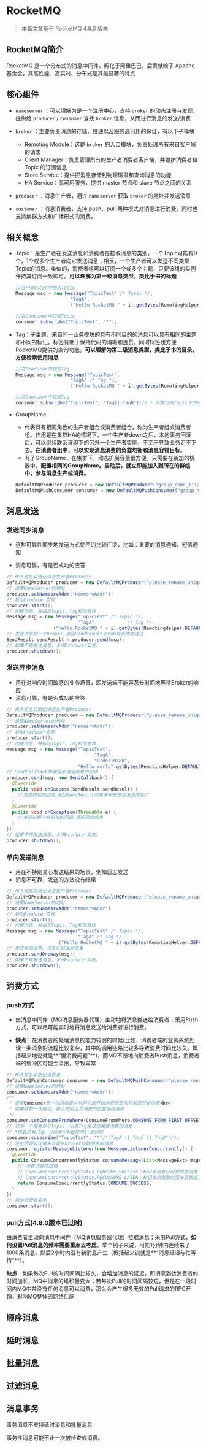 # RocketMQ

> 本篇文章基于 RocketMQ 4.9.0 版本

## RocketMQ简介

RocketMQ 是一个分布式的消息中间件，孵化于阿里巴巴，后贡献给了 Apache 基金会，其高性能、高实时、分布式是其最显著的特点

## 核心组件

- `nameserver` ：可以理解为是一个注册中心，支持 `broker` 的动态注册与发现，提供给 `producer` / `consumer` 查找 `broker` 信息，从而进行消息的发送/消费
- `broker` ：主要负责消息的存储、投递以及服务高可用的保证，有以下子模块
  - Remoting Module：这是 `broker` 的入口模块，负责处理所有来自客户端的请求
  - Client Manager：负责管理所有的生产者消费者客户端，并维护消费者和 Topic 的订阅信息
  - Store Service：提供把消息存储到物理磁盘和查询消息的功能
  - HA Service：高可用服务，提供 master 节点和 slave 节点之间的关系

- `producer` ：消息生产者，通过 `nameserver` 获取 `broker` 的地址并发送消息
- `customer` ：消息消费者，支持 push、pull 两种模式对消息进行消费，同时也支持集群方式和广播形式的消费，

## 相关概念

- Topic：是生产者在发送消息和消费者在拉取消息的类别，一个Topic可能有0个，1个或多个生产者向它发送消息；相反，一个生产者可以发送不同类型Topic的消息。类似的，消费者组可以订阅一个或多个主题，只要该组的实例保持其订阅一致即可。**可以理解为第一级消息类型，类比于书的标题**

  ```java
  //在Producer中使用Topic
  Message msg = new Message("TopicTest" /* Topic */,
                      "TagA",
                      ("Hello RocketMQ " + i).getBytes(RemotingHelper.DEFAULT_CHARSET));
  
  //在Consumer中订阅Topic
  consumer.subscribe("TopicTest", "*");
  ```

- Tag：子主题，来自同一业务模块的具有不同目的的消息可以具有相同的主题和不同的标记。标签有助于保持代码的清晰和连贯，同时标签也方便RocketMQ提供的查询功能。**可以理解为第二级消息类型，类比于书的目录，方便检索使用消息**

  ```java
  //在Producer中使用Tag
  Message msg = new Message("TopicTest",
                      "TagA" /* Tag */,
                      ("Hello RocketMQ " + i).getBytes(RemotingHelper.DEFAULT_CHARSET));
  
  //在Consumer中订阅Tag
  consumer.subscribe("TopicTest", "TagA||TagB");// * 代表订阅Topic下的所有消息
  ```

- GroupName

  - 代表具有相同角色的生产者组合或消费者组合，称为生产者组或消费者组。作用是在集群HA的情况下，一个生产者down之后，本地事务回滚后，可以继续联系该组下的另外一个生产者实例，不至于导致业务走不下去。**在消费者组中，可以实现消息消费的负载均衡和消息容错目标**。
  - 有了GroupName，在集群下，动态扩展容量很方便。只需要在新加的机器中，**配置相同的GroupName。启动后，就立即能加入到所在的群组中，参与消息生产或消费。**

  ```java
  DefaultMQProducer producer = new DefaultMQProducer("group_name_1"); //使用GroupName来初始化Producer
  DefaultMQPushConsumer consumer = new DefaultMQPushConsumer("group_name_1"); //使用GroupName来初始化Consumer
  ```

## 消息发送

### 发送同步消息

- 这种可靠性同步地发送方式使用的比较广泛，比如：重要的消息通知，短信通知

- 消息可靠，有是否成功的应答

```java
// 传入组名实例化消息生产者Producer
DefaultMQProducer producer = new DefaultMQProducer("please_rename_unique_group_name");
// 设置NameServer的地址
producer.setNamesrvAddr("namesrvAddr");
// 启动Producer实例
producer.start();
// 创建消息，并指定Topic，Tag和消息体
Message msg = new Message("TopicTest" /* Topic */,
                          "TagA" 			/* Tag */,
                 ("Hello RocketMQ " + i).getBytes(RemotingHelper.DEFAULT_CHARSET) /* Message body */);
// 发送消息到一个Broker,返回SendResult来判断是否成功送达
SendResult sendResult = producer.send(msg);
// 如果不再发送消息，关闭Producer实例。
producer.shutdown();
```



### 发送异步消息

- 用在对响应时间敏感的业务场景，即发送端不能容忍长时间地等待Broker的响应
- 消息可靠，有是否成功的应答

```java
// 传入组名实例化消息生产者Producer
DefaultMQProducer producer = new DefaultMQProducer("please_rename_unique_group_name");
// 设置NameServer的地址
producer.setNamesrvAddr("namesrvAddr");
// 启动Producer实例
producer.start();
// 创建消息，并指定Topic，Tag和消息体
Message msg = new Message("TopicTest",
                    			"TagA",
                    			"OrderID188",
                          "Hello world".getBytes(RemotingHelper.DEFAULT_CHARSET));
// SendCallback接收异步返回结果的回调
producer.send(msg, new SendCallback() {
  @Override
  public void onSuccess(SendResult sendResult) {
    //发送成功的回调,返回SendResult对象来判断是否发送成功了
  }
  @Override
  public void onException(Throwable e) {
    //发送过程中有异常的回调,返回异常信息
  }
});
// 如果不再发送消息，关闭Producer实例。
producer.shutdown();
```



### 单向发送消息

- 用在不特别关心发送结果的场景，例如日志发送
- 消息不可靠，发送的方法没有结果

```java
// 传入组名实例化消息生产者Producer
DefaultMQProducer producer = new DefaultMQProducer("please_rename_unique_group_name");
// 设置NameServer的地址
producer.setNamesrvAddr("namesrvAddr");
// 启动Producer实例
producer.start();
// 创建消息，并指定Topic，Tag和消息体
Message msg = new Message("TopicTest" /* Topic */,
                          "TagA" /* Tag */,
                   ("Hello RocketMQ " + i).getBytes(RemotingHelper.DEFAULT_CHARSET) /* Message body */);
// 发送单向消息，没有任何返回结果
producer.sendOneway(msg);
// 如果不再发送消息，关闭Producer实例。
producer.shutdown();
```



## 消费方式

### push方式

- 由消息中间件（MQ消息服务器代理）主动地将消息推送给消费者；采用Push方式，可以尽可能实时地将消息发送给消费者进行消费。

- **缺点**：在消费者的处理消息的能力较弱的时候(比如，消费者端的业务系统处理一条消息的流程比较复杂，其中的调用链路比较多导致消费时间比较久。概括起来地说就是**“慢消费问题”**)，而MQ不断地向消费者Push消息，消费者端的缓冲区可能会溢出，导致异常

```java
// 传入组名实例化消费者
DefaultMQPushConsumer consumer = new DefaultMQPushConsumer("please_rename_unique_group_name");
// 设置NameServer的地址
consumer.setNamesrvAddr("namesrvAddr");
/**
 * 设置Consumer第一次启动是从队列头部开始消费还是队列尾部开始消费<br>
 * 如果非第一次启动，那么按照上次消费的位置继续消费
 */
consumer.setConsumeFromWhere(ConsumeFromWhere.CONSUME_FROM_FIRST_OFFSET);
// 订阅一个或者多个Topic，以及Tag来过滤需要消费的消息
// *代表所有Tag，订阅多个Tag使用||来分割
consumer.subscribe("TopicTest", "*"/*"TagA || TagC || TagD"*/);
// 注册回调实现类来处理从broker拉取回来的消息
consumer.registerMessageListener(new MessageListenerConcurrently() {
  @Override
  public ConsumeConcurrentlyStatus consumeMessage(List<MessageExt> msgs, ConsumeConcurrentlyContext context) {
    // 消费消息的逻辑
    // ConsumeConcurrentlyStatus.CONSUME_SUCCESS：标记该消息已经被成功消费
    // ConsumeConcurrentlyStatus.RECONSUME_LATER：标记该消息暂时无法消费成功，等待再消费
    return ConsumeConcurrentlyStatus.CONSUME_SUCCESS;
  }
});
// 启动消费者实例
consumer.start();
```



### pull方式(4.8.0版本已过时)

由消费者主动向消息中间件（MQ消息服务器代理）拉取消息；采用Pull方式，**如何设置Pull消息的频率需要重点去考虑**，举个例子来说，可能1分钟内连续来了1000条消息，然后2小时内没有新消息产生（概括起来说就是**“消息延迟与忙等待”**）。

**缺点**：如果每次Pull的时间间隔比较久，会增加消息的延迟，即消息到达消费者的时间加长，MQ中消息的堆积量变大；若每次Pull的时间间隔较短，但是在一段时间内MQ中并没有任何消息可以消费，那么会产生很多无效的Pull请求的RPC开销，影响MQ整体的网络性能

## 顺序消息

## 延时消息

## 批量消息

## 过滤消息

## 消息事务

事务消息不支持延时消息和批量消息

事务性消息可能不止一次被检查或消费。

